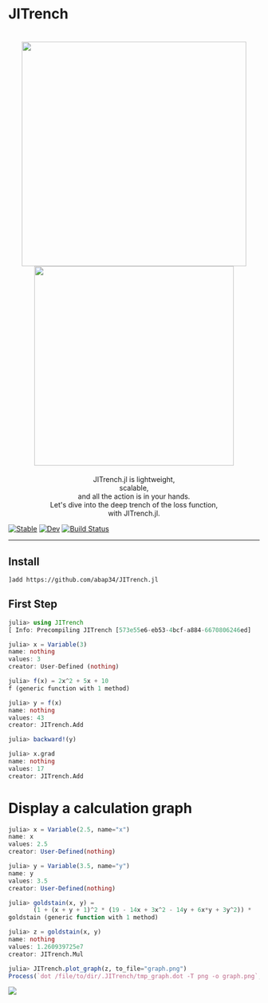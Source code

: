# JITrench


<h1 align="center">
  <img src=https://cdn.discordapp.com/attachments/810478331790491681/855768153913425930/unknown.png  width=450><br/>
  <img src=https://cdn.discordapp.com/attachments/810478331790491681/855763093072904192/unknown.png width=400>
</h1>
<p align="center">JITrench.jl is lightweight, <br>scalable, <br>and all the action is in your hands.<br>Let's dive into the deep trench of the loss function, <br>with JITrench.jl.</b></p>

[![Stable](https://img.shields.io/badge/docs-stable-blue.svg)](https://abap34.github.io/JITrench.jl/stable)
[![Dev](https://img.shields.io/badge/docs-dev-blue.svg)](https://abap34.github.io/JITrench.jl/dev)
[![Build Status](https://travis-ci.com/abap34/JITrench.jl.svg?branch=master)](https://travis-ci.com/abap34/JITrench.jl)


---

## Install
```
]add https://github.com/abap34/JITrench.jl
```

## First Step
```julia                                                 
julia> using JITrench
[ Info: Precompiling JITrench [573e55e6-eb53-4bcf-a884-6670806246ed]

julia> x = Variable(3)
name: nothing
values: 3
creator: User-Defined (nothing)

julia> f(x) = 2x^2 + 5x + 10
f (generic function with 1 method)

julia> y = f(x)
name: nothing
values: 43
creator: JITrench.Add

julia> backward!(y)

julia> x.grad
name: nothing
values: 17
creator: JITrench.Add
```


# Display a calculation graph

```julia
julia> x = Variable(2.5, name="x")
name: x 
values: 2.5
creator: User-Defined(nothing)

julia> y = Variable(3.5, name="y")
name: y 
values: 3.5
creator: User-Defined(nothing)

julia> goldstain(x, y) = 
       (1 + (x + y + 1)^2 * (19 - 14x + 3x^2 - 14y + 6x*y + 3y^2)) *  (30 + (2x - 3y)^2 * (18 - 32x + 12x^2 + 48y - 36x*y + 27*y^2))
goldstain (generic function with 1 method)

julia> z = goldstain(x, y)
name: nothing 
values: 1.260939725e7
creator: JITrench.Mul

julia> JITrench.plot_graph(z, to_file="graph.png")
Process(`dot /file/to/dir/.JITrench/tmp_graph.dot -T png -o graph.png`, ProcessExited(0))
```

![](https://cdn.discordapp.com/attachments/810478331790491681/916949639222149160/graph.png)